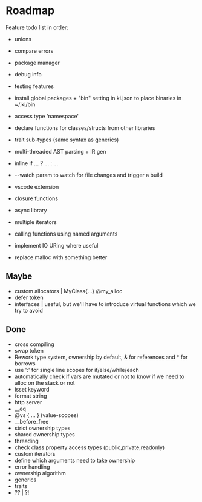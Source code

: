 
# Roadmap

Feature todo list in order:

- unions
- compare errors
- package manager
- debug info

- testing features
- install global packages + "bin" setting in ki.json to place binaries in ~/.ki/bin
- access type 'namespace'
- declare functions for classes/structs from other libraries
- trait sub-types (same syntax as generics)
- multi-threaded AST parsing + IR gen
- inline if ... ? ... : ...
- --watch param to watch for file changes and trigger a build
- vscode extension
- closure functions
- async library
- multiple iterators
- calling functions using named arguments
- implement IO URing where useful
- replace malloc with something better

## Maybe

- custom allocators | MyClass{...} @my_alloc
- defer token
- interfaces | useful, but we'll have to introduce virtual functions which we try to avoid

## Done

- cross compiling
- swap token
- Rework type system, ownership by default, & for references and * for borrows
- use ':' for single line scopes for if/else/while/each
- automatically check if vars are mutated or not to know if we need to alloc on the stack or not
- isset keyword
- format string
- http server
- __eq
- @vs { ... } (value-scopes)
- __before_free
- strict ownership types
- shared ownership types
- threading
- check class property access types (public,private,readonly)
- custom iterators
- define which arguments need to take ownership
- error handling
- ownership algorithm
- generics
- traits
- ?? | ?!
